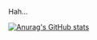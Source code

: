 Hah...
<!---
Kinectika/Kinectika is a ✨ special ✨ repository because its `README.md` (this file) appears on your GitHub profile.
You can click the Preview link to take a look at your changes.
--->
[![Anurag's GitHub stats](https://github-readme-stats.vercel.app/api?username=Kinectika)](https://github.com/anuraghazra/github-readme-stats)
